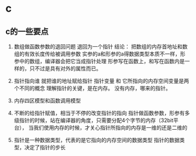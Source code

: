 # c
## c的一些要点
1. 数组做函数参数的退回问题 退回为一个指针
结论： 把数组的内存首地址和数组的有效长度传给被调用参数
实参的a和形参的a得数据类型本质不一样，形参中的数组，编译器会把它当成指针处理
形参写在函数上，和写在函数内是一样的，只不过是具有对外的属性而已。

2. 指针指向谁 就把谁的地址赋给指针
指针变量 和 它所指向的内存空间变量是两个不同的概念
理解指针的关键，是在内存。 没有内存，哪来的指针。

3. 内存四区模型和函数调用模型

4. 不断的给指针赋值，相当于不停的改变指针的指向
指针做函数参数，形参有多级指针的时候，站在编译器的角度，只需要分配4个字节的内存（32bit平台），
当我们使用内存的时候，才关心指针所指向的内存是一维的还是二维的

5. 指针是一种数据类型，代表的是它指向的内存空间的数据类型
指针的数据类型，决定了指针的步长
